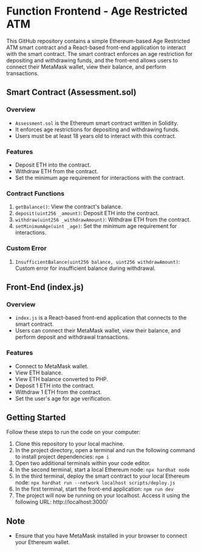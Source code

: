 # Function Frontend - Age Restricted ATM
This GitHub repository contains a simple Ethereum-based Age Restricted ATM smart contract and a React-based front-end application to interact with the smart contract. The smart contract enforces an age restriction for depositing and withdrawing funds, and the front-end allows users to connect their MetaMask wallet, view their balance, and perform transactions.

## Smart Contract (Assessment.sol)
### Overview
- `Assessment.sol` is the Ethereum smart contract written in Solidity.
- It enforces age restrictions for depositing and withdrawing funds.
- Users must be at least 18 years old to interact with this contract.

### Features
- Deposit ETH into the contract.
- Withdraw ETH from the contract.
- Set the minimum age requirement for interactions with the contract.

### Contract Functions
1. `getBalance()`: View the contract's balance.
2. `deposit(uint256 _amount)`: Deposit ETH into the contract.
3. `withdraw(uint256 _withdrawAmount)`: Withdraw ETH from the contract.
4. `setMinimumAge(uint _age)`: Set the minimum age requirement for interactions.

### Custom Error
1. `InsufficientBalance(uint256 balance, uint256 withdrawAmount)`: Custom error for insufficient balance during withdrawal.

## Front-End (index.js)
### Overview
- `index.js` is a React-based front-end application that connects to the smart contract.
- Users can connect their MetaMask wallet, view their balance, and perform deposit and withdrawal transactions.

### Features
- Connect to MetaMask wallet.
- View ETH balance.
- View ETH balance converted to PHP.
- Deposit 1 ETH into the contract.
- Withdraw 1 ETH from the contract.
- Set the user's age for age verification.

## Getting Started
Follow these steps to run the code on your computer:
1. Clone this repository to your local machine.
2. In the project directory, open a terminal and run the following command to install project dependencies: `npm i`
3. Open two additional terminals within your code editor.
4. In the second terminal, start a local Ethereum node: `npx hardhat node`
5. In the third terminal, deploy the smart contract to your local Ethereum node: `npx hardhat run --network localhost scripts/deploy.js`
6. In the first terminal, start the front-end application: `npm run dev`
7. The project will now be running on your localhost. Access it using the following URL: http://localhost:3000/

## Note
- Ensure that you have MetaMask installed in your browser to connect your Ethereum wallet.
